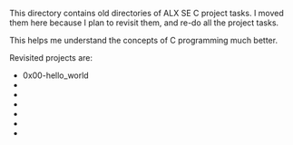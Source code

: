 This directory contains old directories of ALX SE C project tasks. I moved them here because I plan to revisit them, and re-do all the project tasks.

This helps me understand the concepts of C programming much better.

Revisited projects are:
- 0x00-hello_world
-
-
-
-
-
-
